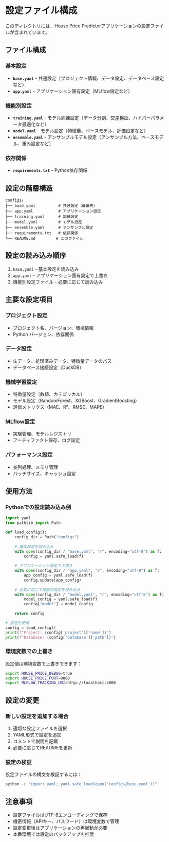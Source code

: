 # 設定ファイル構成

このディレクトリには、House Price Predictorアプリケーションの設定ファイルが含まれています。

## ファイル構成

### 基本設定
- **`base.yaml`** - 共通設定（プロジェクト情報、データ設定、データベース設定など）
- **`app.yaml`** - アプリケーション固有設定（MLflow設定など）

### 機能別設定
- **`training.yaml`** - モデル訓練設定（データ分割、交差検証、ハイパーパラメータ最適化など）
- **`model.yaml`** - モデル設定（特徴量、ベースモデル、評価設定など）
- **`ensemble.yaml`** - アンサンブルモデル設定（アンサンブル方法、ベースモデル、重み設定など）

### 依存関係
- **`requirements.txt`** - Python依存関係

## 設定の階層構造

```
configs/
├── base.yaml          # 共通設定（最優先）
├── app.yaml           # アプリケーション設定
├── training.yaml      # 訓練設定
├── model.yaml         # モデル設定
├── ensemble.yaml      # アンサンブル設定
├── requirements.txt   # 依存関係
└── README.md         # このファイル
```

## 設定の読み込み順序

1. `base.yaml` - 基本設定を読み込み
2. `app.yaml` - アプリケーション固有設定で上書き
3. 機能別設定ファイル - 必要に応じて読み込み

## 主要な設定項目

### プロジェクト設定
- プロジェクト名、バージョン、環境情報
- Python バージョン、依存関係

### データ設定
- 生データ、処理済みデータ、特徴量データのパス
- データベース接続設定（DuckDB）

### 機械学習設定
- 特徴量設定（数値、カテゴリカル）
- モデル設定（RandomForest、XGBoost、GradientBoosting）
- 評価メトリクス（MAE、R²、RMSE、MAPE）

### MLflow設定
- 実験管理、モデルレジストリ
- アーティファクト保存、ログ設定

### パフォーマンス設定
- 並列処理、メモリ管理
- バッチサイズ、キャッシュ設定

## 使用方法

### Pythonでの設定読み込み例

```python
import yaml
from pathlib import Path

def load_config():
    config_dir = Path("configs")
    
    # 基本設定を読み込み
    with open(config_dir / "base.yaml", "r", encoding="utf-8") as f:
        config = yaml.safe_load(f)
    
    # アプリケーション設定で上書き
    with open(config_dir / "app.yaml", "r", encoding="utf-8") as f:
        app_config = yaml.safe_load(f)
        config.update(app_config)
    
    # 必要に応じて機能別設定を読み込み
    with open(config_dir / "model.yaml", "r", encoding="utf-8") as f:
        model_config = yaml.safe_load(f)
        config["model"] = model_config
    
    return config

# 設定を使用
config = load_config()
print(f"Project: {config['project']['name']}")
print(f"Database: {config['database']['path']}")
```

### 環境変数での上書き

設定値は環境変数で上書きできます：

```bash
export HOUSE_PRICE_DEBUG=true
export HOUSE_PRICE_PORT=8080
export MLFLOW_TRACKING_URI=http://localhost:5000
```

## 設定の変更

### 新しい設定を追加する場合

1. 適切な設定ファイルを選択
2. YAML形式で設定を追加
3. コメントで説明を記載
4. 必要に応じてREADMEを更新

### 設定の検証

設定ファイルの構文を検証するには：

```bash
python -c "import yaml; yaml.safe_load(open('configs/base.yaml'))"
```

## 注意事項

- 設定ファイルはUTF-8エンコーディングで保存
- 機密情報（APIキー、パスワード）は環境変数で管理
- 設定変更後はアプリケーションの再起動が必要
- 本番環境では設定のバックアップを推奨 